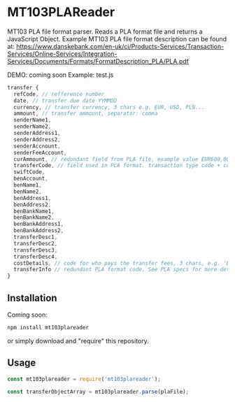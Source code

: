 # MT103PLAReader

MT103 PLA file format parser. Reads a PLA format file and returns a JavaScript Object.
Example MT103 PLA file format description can be found at:
https://www.danskebank.com/en-uk/ci/Products-Services/Transaction-Services/Online-Services/Integration-Services/Documents/Formats/FormatDescription_PLA/PLA.pdf

DEMO: coming soon
Example: test.js

```js
transfer {
  refCode, // refference number
  date, // transfer due date YYMMDD
  currency, // transfer currency, 3 chars e.g. EUR, USD, PLN...
  ammount, // transfer ammount, separator: comma
  senderName1,
  senderName2,
  senderAddress1,
  senderAddress2,
  senderAccnount,
  senderFeeAccount,
  curAmmount, // redundant field from PLA file, example value EUR600,00
  transferCode, // field used in PLA format. transaction type code + country code e.g. 'F50            PL PL'
  swiftCode,
  benAccount,
  benName1,
  benName2,
  benAddress1,
  benAddress2,
  benBankName1,
  benBankName2,
  benBankAddress1,
  benBankAddress2,
  transferDesc1,
  transferDesc2,
  transferDesc3,
  transferDesc4,
  costDetails, // code for who pays the transfer fees, 3 chars, e.g. 'BN1'. See PLA specs for more details
  transferInfo // redundant PLA format code. See PLA specs for more details
}
```

## Installation

Coming soon:
```bash
npm install mt103plareader
```

or simply download and "require" this repository.

## Usage

```js
const mt103plareader = require('mt103plareader');

const transferObjectArray = mt103plareader.parse(plaFile);
```
